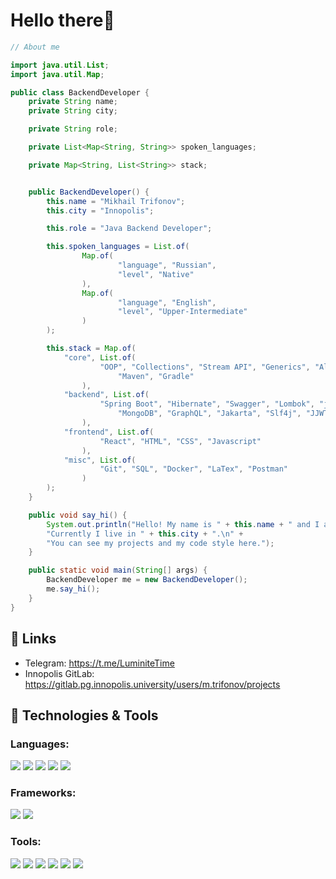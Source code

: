 # Hello there👋

```java
// About me

import java.util.List;
import java.util.Map;

public class BackendDeveloper {
    private String name;
    private String city;

    private String role;

    private List<Map<String, String>> spoken_languages;

    private Map<String, List<String>> stack;


    public BackendDeveloper() {
        this.name = "Mikhail Trifonov";
        this.city = "Innopolis";

        this.role = "Java Backend Developer";

        this.spoken_languages = List.of(
                Map.of(
                        "language", "Russian",
                        "level", "Native"
                ),
                Map.of(
                        "language", "English",
                        "level", "Upper-Intermediate"
                )
        );

        this.stack = Map.of(
            "core", List.of(
                    "OOP", "Collections", "Stream API", "Generics", "Algorithms",
                        "Maven", "Gradle"
                ),
            "backend", List.of(
                    "Spring Boot", "Hibernate", "Swagger", "Lombok", "jdbc", "PostgreSQL",
                        "MongoDB", "GraphQL", "Jakarta", "Slf4j", "JJWT", "JUnit", "Testcontainers"
                ),
            "frontend", List.of(
                    "React", "HTML", "CSS", "Javascript"
                ),
            "misc", List.of(
                    "Git", "SQL", "Docker", "LaTex", "Postman"
                )
        );
    }

    public void say_hi() {
        System.out.println("Hello! My name is " + this.name + " and I am a " + this.role + ".\n" +
        "Currently I live in " + this.city + ".\n" +
        "You can see my projects and my code style here.");
    }

    public static void main(String[] args) {
        BackendDeveloper me = new BackendDeveloper();
        me.say_hi();
    }
}

```

## 📝 Links
* Telegram: https://t.me/LuminiteTime
* Innopolis GitLab: https://gitlab.pg.innopolis.university/users/m.trifonov/projects

## 🔧 Technologies & Tools

### Languages:
![](https://img.shields.io/badge/Java-323330?style=for-the-badge&logo=oracle&logoColor=F80000)
![](https://img.shields.io/badge/Python-14354C?style=for-the-badge&logo=python&logoColor=white)
![](https://img.shields.io/badge/JavaScript-323330?style=for-the-badge&logo=javascript&logoColor=F7DF1E)
![](https://img.shields.io/badge/HTML5-E34F26?style=for-the-badge&logo=html5&logoColor=white)
![](https://img.shields.io/badge/CSS3-1572B6?style=for-the-badge&logo=css3&logoColor=white)

### Frameworks:
![](https://img.shields.io/badge/React-20232A?style=for-the-badge&logo=react&logoColor=61DAFB)
![](https://img.shields.io/badge/Spring-323436?style=for-the-badge&logo=spring&logoColor=6DB33F)

### Tools:
![](https://img.shields.io/badge/docker-369cee?style=for-the-badge&logo=docker&logoColor=white)
![](https://img.shields.io/badge/Postman-1f2021?style=for-the-badge&logo=postman&logoColor=FF6C37)
![](https://img.shields.io/badge/LaTeX-1f425f?style=for-the-badge&logo=latex)
![](https://img.shields.io/badge/Git-5f6870?style=for-the-badge&logo=git&logoColor=F05032)
![](https://img.shields.io/badge/PostgreSQL-3b3e40?style=for-the-badge&logo=postgresql&logoColor=4169E1)
![](https://img.shields.io/badge/MongoDB-1f2021?style=for-the-badge&logo=mongodb&logoColor=47A248)

